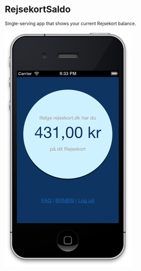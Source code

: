 RejsekortSaldo
==============

Single-serving app that shows your current Rejsekort balance.

![](https://github.com/mikker/RejsekortSaldo/raw/master/assets/images/iphone.png)
